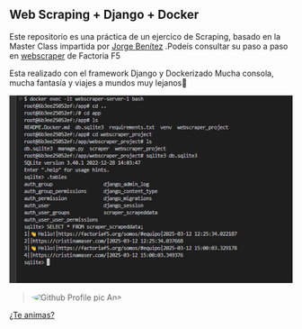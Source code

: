 ## Web Scraping + Django + Docker

Este repositorio es una práctica de un ejercico de Scraping, basado en la Master Class impartida por [Jorge Benítez](https://github.com/signados)
.Podeís consultar su paso a paso en [webscraper](https://github.com/Factoria-F5-dev/webscraper) de Factoria F5

Esta realizado con el framework Django y Dockerizado
Mucha consola, mucha fantasía y viajes a mundos muy lejanos🚀

![terminal_scraper](./files/scrapeandoo_Docker.PNG)

 >  <img style="border-radius: 50%" src="https://avatars.githubusercontent.com/signados?size=40" alt="Github Profile pic Ana">
  [¿Te animas?](https://github.com/Factoria-F5-dev/webscraper)






